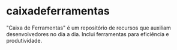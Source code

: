 # caixadeferramentas
"Caixa de Ferramentas" é um repositório de recursos que auxiliam desenvolvedores no dia a dia. Inclui ferramentas para eficiência e produtividade.
